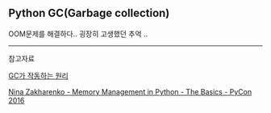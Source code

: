 ## Python GC(Garbage collection)

OOM문제를 해결하다.. 굉장히 고생했던 추억 .. 



---

참고자료 

[GC가 작동하는 원리](https://winterj.me/python-gc/)

[Nina Zakharenko - Memory Management in Python - The Basics - PyCon 2016](https://www.youtube.com/watch?v=F6u5rhUQ6dU&t=1165s)



